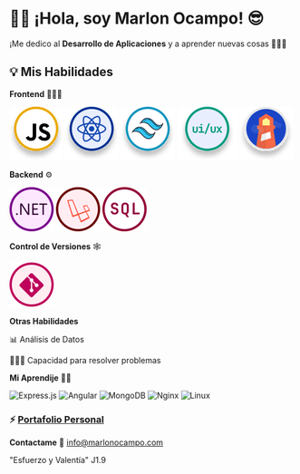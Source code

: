 # 👋🏻 ¡Hola, soy Marlon Ocampo! 😎

¡Me dedico al **Desarrollo de Aplicaciones** y a aprender nuevas cosas 🧑🏻‍💻

## 💡 Mis Habilidades 
**Frontend** 👨🏻‍🎨

![JavaScript](https://raw.githubusercontent.com/marlonocampo/MarlonOcampo/9903fbcbdbd16366dda0c046d10354bb8013ad10/src/assets/icons/js.svg "Lenguaje de Programación JavaScript")
![React](https://raw.githubusercontent.com/marlonocampo/MarlonOcampo/9903fbcbdbd16366dda0c046d10354bb8013ad10/src/assets/icons/react.svg "Librería de JavaScript para interfaz de usuario")
![TailwindCss](https://raw.githubusercontent.com/marlonocampo/MarlonOcampo/9903fbcbdbd16366dda0c046d10354bb8013ad10/src/assets/icons/tailwind.svg "Desarrollo de Interfaces profesionales con TailwindCss")
![Ui/Ux](https://raw.githubusercontent.com/marlonocampo/MarlonOcampo/f5f988c9ab08c3548bc9ab0bb95bc11baa85d6b0/src/assets/icons/uiux.svg "Diseño y Experiencia de usuario")
![Chrome Lighthose](https://raw.githubusercontent.com/marlonocampo/MarlonOcampo/f5f988c9ab08c3548bc9ab0bb95bc11baa85d6b0/src/assets/icons/ligthouse.svg "Análisis y optimización con la herramienta Chrome Lighthouse")

**Backend** ⚙️

![ASP .NET](https://raw.githubusercontent.com/marlonocampo/MarlonOcampo/53854cd72e1d2824000975785286af97b41c4159/src/assets/icons/net.svg "Framework para el desarrollo de API en lenguaje C#")
![Laravel](https://raw.githubusercontent.com/marlonocampo/MarlonOcampo/40b6d52a53777bc8d1273bef98f16e41a670087f/src/assets/icons/Laravel.svg "Framework para el desarrollo de API en lenguaje PHP")
![SQL](https://raw.githubusercontent.com/marlonocampo/MarlonOcampo/403b3205010202b27e2fa265c34215909d1ed60e/src/assets/icons/sql.svg "lenguaje de consultas de bases de datos relacionales")

**Control de Versiones** 🕸️

![SQL](https://raw.githubusercontent.com/marlonocampo/MarlonOcampo/53854cd72e1d2824000975785286af97b41c4159/src/assets/icons/git.svg "Control de versiones con Git")

**Otras Habilidades**

📊 Análisis de Datos

🤹🏻‍♂️ Capacidad para resolver problemas


**Mi Aprendije** 🎯💡

![Express.js](https://img.shields.io/badge/express.js-%23404d59.svg?style=for-the-badge&logo=express&logoColor=%2361DAFB)
![Angular](https://img.shields.io/badge/angular-%23DD0031.svg?style=for-the-badge&logo=angular&logoColor=white)
![MongoDB](https://img.shields.io/badge/MongoDB-%234ea94b.svg?style=for-the-badge&logo=mongodb&logoColor=white)
![Nginx](https://img.shields.io/badge/nginx-%23009639.svg?style=for-the-badge&logo=nginx&logoColor=white)
![Linux](https://img.shields.io/badge/Linux-FCC624?style=for-the-badge&logo=linux&logoColor=black)

### ⚡ [Portafolio Personal](https://marlonocampo.com)

**Contactame** 📨  [info@marlonocampo.com](mailto:info@marlonocampo.com)

"Esfuerzo y Valentía" J1.9
